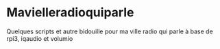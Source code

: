 # Mavielleradioquiparle

Quelques scripts et autre bidouille pour ma ville radio qui parle à base de rpi3, iqaudio et volumio
